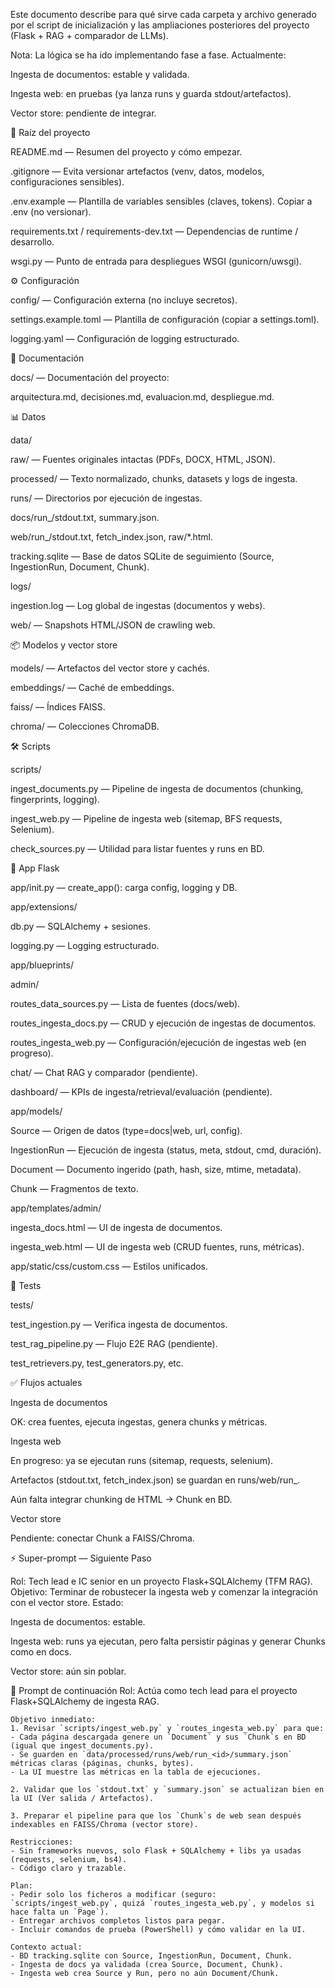 Este documento describe para qué sirve cada carpeta y archivo generado por el script de inicialización y las ampliaciones posteriores del proyecto (Flask + RAG + comparador de LLMs).

Nota: La lógica se ha ido implementando fase a fase.
Actualmente:

Ingesta de documentos: estable y validada.

Ingesta web: en pruebas (ya lanza runs y guarda stdout/artefactos).

Vector store: pendiente de integrar.

📂 Raíz del proyecto

README.md — Resumen del proyecto y cómo empezar.

.gitignore — Evita versionar artefactos (venv, datos, modelos, configuraciones sensibles).

.env.example — Plantilla de variables sensibles (claves, tokens). Copiar a .env (no versionar).

requirements.txt / requirements-dev.txt — Dependencias de runtime / desarrollo.

wsgi.py — Punto de entrada para despliegues WSGI (gunicorn/uwsgi).

⚙️ Configuración

config/ — Configuración externa (no incluye secretos).

settings.example.toml — Plantilla de configuración (copiar a settings.toml).

logging.yaml — Configuración de logging estructurado.

📑 Documentación

docs/ — Documentación del proyecto:

arquitectura.md, decisiones.md, evaluacion.md, despliegue.md.

📊 Datos

data/

raw/ — Fuentes originales intactas (PDFs, DOCX, HTML, JSON).

processed/ — Texto normalizado, chunks, datasets y logs de ingesta.

runs/ — Directorios por ejecución de ingestas.

docs/run_<id>/stdout.txt, summary.json.

web/run_<id>/stdout.txt, fetch_index.json, raw/*.html.

tracking.sqlite — Base de datos SQLite de seguimiento (Source, IngestionRun, Document, Chunk).

logs/

ingestion.log — Log global de ingestas (documentos y webs).

web/ — Snapshots HTML/JSON de crawling web.

📦 Modelos y vector store

models/ — Artefactos del vector store y cachés.

embeddings/ — Caché de embeddings.

faiss/ — Índices FAISS.

chroma/ — Colecciones ChromaDB.

🛠️ Scripts

scripts/

ingest_documents.py — Pipeline de ingesta de documentos (chunking, fingerprints, logging).

ingest_web.py — Pipeline de ingesta web (sitemap, BFS requests, Selenium).

check_sources.py — Utilidad para listar fuentes y runs en BD.

📂 App Flask

app/init.py — create_app(): carga config, logging y DB.

app/extensions/

db.py — SQLAlchemy + sesiones.

logging.py — Logging estructurado.

app/blueprints/

admin/

routes_data_sources.py — Lista de fuentes (docs/web).

routes_ingesta_docs.py — CRUD y ejecución de ingestas de documentos.

routes_ingesta_web.py — Configuración/ejecución de ingestas web (en progreso).

chat/ — Chat RAG y comparador (pendiente).

dashboard/ — KPIs de ingesta/retrieval/evaluación (pendiente).

app/models/

Source — Origen de datos (type=docs|web, url, config).

IngestionRun — Ejecución de ingesta (status, meta, stdout, cmd, duración).

Document — Documento ingerido (path, hash, size, mtime, metadata).

Chunk — Fragmentos de texto.

app/templates/admin/

ingesta_docs.html — UI de ingesta de documentos.

ingesta_web.html — UI de ingesta web (CRUD fuentes, runs, métricas).

app/static/css/custom.css — Estilos unificados.

🧪 Tests

tests/

test_ingestion.py — Verifica ingesta de documentos.

test_rag_pipeline.py — Flujo E2E RAG (pendiente).

test_retrievers.py, test_generators.py, etc.

✅ Flujos actuales

Ingesta de documentos

OK: crea fuentes, ejecuta ingestas, genera chunks y métricas.

Ingesta web

En progreso: ya se ejecutan runs (sitemap, requests, selenium).

Artefactos (stdout.txt, fetch_index.json) se guardan en runs/web/run_<id>.

Aún falta integrar chunking de HTML → Chunk en BD.

Vector store

Pendiente: conectar Chunk a FAISS/Chroma.

⚡ Super-prompt — Siguiente Paso

Rol: Tech lead e IC senior en un proyecto Flask+SQLAlchemy (TFM RAG).
Objetivo: Terminar de robustecer la ingesta web y comenzar la integración con el vector store.
Estado:

Ingesta de documentos: estable.

Ingesta web: runs ya ejecutan, pero falta persistir páginas y generar Chunks como en docs.

Vector store: aún sin poblar.

🎯 Prompt de continuación
    Rol: Actúa como tech lead para el proyecto Flask+SQLAlchemy de ingesta RAG.

    Objetivo inmediato:
    1. Revisar `scripts/ingest_web.py` y `routes_ingesta_web.py` para que:
    - Cada página descargada genere un `Document` y sus `Chunk`s en BD (igual que ingest_documents.py).
    - Se guarden en `data/processed/runs/web/run_<id>/summary.json` métricas claras (páginas, chunks, bytes).
    - La UI muestre las métricas en la tabla de ejecuciones.

    2. Validar que los `stdout.txt` y `summary.json` se actualizan bien en la UI (Ver salida / Artefactos).

    3. Preparar el pipeline para que los `Chunk`s de web sean después indexables en FAISS/Chroma (vector store).

    Restricciones:
    - Sin frameworks nuevos, solo Flask + SQLAlchemy + libs ya usadas (requests, selenium, bs4).
    - Código claro y trazable.

    Plan:
    - Pedir solo los ficheros a modificar (seguro: `scripts/ingest_web.py`, quizá `routes_ingesta_web.py`, y modelos si hace falta un `Page`).
    - Entregar archivos completos listos para pegar.
    - Incluir comandos de prueba (PowerShell) y cómo validar en la UI.

    Contexto actual:
    - BD tracking.sqlite con Source, IngestionRun, Document, Chunk.
    - Ingesta de docs ya validada (crea Source, Document, Chunk).
    - Ingesta web crea Source y Run, pero no aún Document/Chunk.